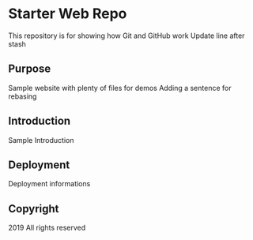 # Starter Web Repo

This repository is for showing how Git and GitHub work
Update line after stash
## Purpose

Sample website with plenty of files for demos
Adding a sentence for rebasing

## Introduction

Sample Introduction

## Deployment
Deployment informations

## Copyright
2019 All rights reserved